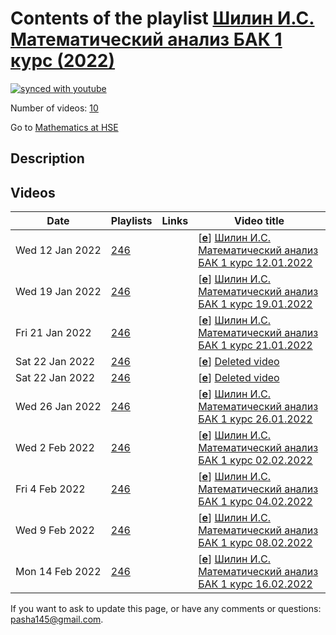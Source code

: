 # Contents of the playlist [Шилин И.С. Математический анализ БАК 1 курс (2022)](https://www.youtube.com/playlist?list=PLq3E5oubNNoCO3gNhbIOUCjMqMgus-cPn)

[![synced with youtube](https://img.shields.io/github/last-commit/mathphysschool/mathphysschool.github.io/autoupdate1?label=synced%20with%20youtube)](https://github.com/mathphysschool/mathphysschool.github.io/commits/autoupdate1)

Number of videos: [10](#videos)

Go to [Mathematics at HSE](../README.md)

## Description



## Videos

|Date|Playlists|Links|Video title|
|---|---|---|---|
| Wed&nbsp;12&nbsp;Jan&nbsp;2022 | [246](../playlists/246 "Шилин И.С. Математический анализ БАК 1 курс (2022)") |  | [[**e**](https://studio.youtube.com/video/oGQ6y09u0Q8/edit "Edit")] [Шилин И.С. Математический анализ БАК 1 курс 12.01.2022](https://www.youtube.com/watch?v=oGQ6y09u0Q8&list=PLq3E5oubNNoCO3gNhbIOUCjMqMgus-cPn) |
| Wed&nbsp;19&nbsp;Jan&nbsp;2022 | [246](../playlists/246 "Шилин И.С. Математический анализ БАК 1 курс (2022)") |  | [[**e**](https://studio.youtube.com/video/V1Ek4AoI9cY/edit "Edit")] [Шилин И.С. Математический анализ БАК 1 курс 19.01.2022](https://www.youtube.com/watch?v=V1Ek4AoI9cY&list=PLq3E5oubNNoCO3gNhbIOUCjMqMgus-cPn) |
| Fri&nbsp;21&nbsp;Jan&nbsp;2022 | [246](../playlists/246 "Шилин И.С. Математический анализ БАК 1 курс (2022)") |  | [[**e**](https://studio.youtube.com/video/3lAgeCajnQM/edit "Edit")] [Шилин И.С. Математический анализ БАК 1 курс 21.01.2022](https://www.youtube.com/watch?v=3lAgeCajnQM&list=PLq3E5oubNNoCO3gNhbIOUCjMqMgus-cPn) |
| Sat&nbsp;22&nbsp;Jan&nbsp;2022 | [246](../playlists/246 "Шилин И.С. Математический анализ БАК 1 курс (2022)") |  | [[**e**](https://studio.youtube.com/video/W7Dd9BvnCa4/edit "Edit")] [Deleted video](https://www.youtube.com/watch?v=W7Dd9BvnCa4&list=PLq3E5oubNNoCO3gNhbIOUCjMqMgus-cPn "This video is unavailable.") |
| Sat&nbsp;22&nbsp;Jan&nbsp;2022 | [246](../playlists/246 "Шилин И.С. Математический анализ БАК 1 курс (2022)") |  | [[**e**](https://studio.youtube.com/video/OtsSiSrKNG0/edit "Edit")] [Deleted video](https://www.youtube.com/watch?v=OtsSiSrKNG0&list=PLq3E5oubNNoCO3gNhbIOUCjMqMgus-cPn "This video is unavailable.") |
| Wed&nbsp;26&nbsp;Jan&nbsp;2022 | [246](../playlists/246 "Шилин И.С. Математический анализ БАК 1 курс (2022)") |  | [[**e**](https://studio.youtube.com/video/4AeuMEX1F68/edit "Edit")] [Шилин И.С. Математический анализ БАК 1 курс 26.01.2022](https://www.youtube.com/watch?v=4AeuMEX1F68&list=PLq3E5oubNNoCO3gNhbIOUCjMqMgus-cPn) |
| Wed&nbsp;2&nbsp;Feb&nbsp;2022 | [246](../playlists/246 "Шилин И.С. Математический анализ БАК 1 курс (2022)") |  | [[**e**](https://studio.youtube.com/video/1BISxG5MTpk/edit "Edit")] [Шилин И.С. Математический анализ БАК 1 курс 02.02.2022](https://www.youtube.com/watch?v=1BISxG5MTpk&list=PLq3E5oubNNoCO3gNhbIOUCjMqMgus-cPn) |
| Fri&nbsp;4&nbsp;Feb&nbsp;2022 | [246](../playlists/246 "Шилин И.С. Математический анализ БАК 1 курс (2022)") |  | [[**e**](https://studio.youtube.com/video/j4TnhCYXTQA/edit "Edit")] [Шилин И.С. Математический анализ БАК 1 курс 04.02.2022](https://www.youtube.com/watch?v=j4TnhCYXTQA&list=PLq3E5oubNNoCO3gNhbIOUCjMqMgus-cPn) |
| Wed&nbsp;9&nbsp;Feb&nbsp;2022 | [246](../playlists/246 "Шилин И.С. Математический анализ БАК 1 курс (2022)") |  | [[**e**](https://studio.youtube.com/video/NS0UZeh_L7o/edit "Edit")] [Шилин И.С. Математический анализ БАК 1 курс 08.02.2022](https://www.youtube.com/watch?v=NS0UZeh_L7o&list=PLq3E5oubNNoCO3gNhbIOUCjMqMgus-cPn) |
| Mon&nbsp;14&nbsp;Feb&nbsp;2022 | [246](../playlists/246 "Шилин И.С. Математический анализ БАК 1 курс (2022)") |  | [[**e**](https://studio.youtube.com/video/gyur38HWJYU/edit "Edit")] [Шилин И.С. Математический анализ БАК 1 курс 16.02.2022](https://www.youtube.com/watch?v=gyur38HWJYU&list=PLq3E5oubNNoCO3gNhbIOUCjMqMgus-cPn) |


 If you want to ask to update this page, or have any comments or questions: <pasha145@gmail.com>.